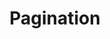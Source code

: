 ---
title: Pagination
product-type: "connect"
content-type: "api-doc"
order: 5

anchor: "pagination--overview"

sections:
  - content: |
      Some endpoints in the API return lists of objects such as extraction jobs, loading records, and so on. As lists can be quite large depending on the number of sources in a client account, several API endpoints will return paginated results.

  - title: "Per page record limits"
    anchor: "pagination--per-page-record-limits"
    content: |
      Pages are currently limited to 100 records per page.

  - title: "Result sorting and ordering"
    anchor: "pagination--result-sorting-ordering"
    content: |
      Paginated results are sorted and ordered. The data used to sort and order records varies by endpoint.

      Refer to the [Endpoints with pagination](#pagination--endpoints) for a list of endpoints with pagination and how results are returned.

  - title: "Pagination data"
    anchor: "pagination--data"
    content: |
      Endpoints with paginated results have `page`, `total`, and `links` properties in their responses:

      {% capture code %}{
        "page": 1,
        "total": 37,
        "links": {}
      }
      {% endcapture %}
      {% include layout/code-snippet.html code=code %}

      If the result set doesn't exceed the per page maximum, the `links` property will be empty, like in the previous example.

      If the result set exceeds the per page maximum, the `links` property will have `next` and `previous` properties. These values are URLs to the next and previous pages of results, respectively:

      {% capture code %}{
        "page": 2,
        "total": 237,
        "links": {
          "next": "/v4/116078/extractions?page=3",
          "previous": "/v4/116078/extractions?page=1"
        }
      }
      {% endcapture %}
      {% include layout/code-snippet.html code=code %}

      The `next` and `previous` values can be used as path parameters to make subsequent requests and retrieve additional pages of results. If there aren't any pages before or after the current page, the `links` object won't have a `previous` or `next` property, respectively.

      For example: If `page: 2` and `next: /v4/116078/extractions?page=3`, make a request to the endpoint using this URL to retrieve page 3 of the results:

      {% assign right-bracket = "}" %}
      {% assign request-url = site.data.connect.core-objects.extractions.base | replace: "{client_id","116078" | append: "?page=3" | remove: right-bracket | strip_newlines %}
      {% assign header = site.data.connect.request-headers.get.without-body %}
      {% assign description = "GET " | append: site.data.connect.core-objects.extractions.base %}

      {% include developers/api-request-examples.html code-description=description header=header request-url=request-url %}

      To retrieve all pages, continue paging until the response no longer contains a `next` property:

      {% capture code %}{
        "page": 3,
        "total": 237,
        "links": {
          "previous": "/v4/116078/extractions?page=2"
        }
      }
      {% endcapture %}
      {% include layout/code-snippet.html code=code %}

  - title: "Limitations"
    anchor: "pagination--limitations"
    content: |
      A request made for a specific page returns only the results for that page, not the entire result set.

      To determine which records display on each page, Stitch divides the total record count by the [per page maximum](#pagination--per-page-record-limits). Keep in mind that if the total number of records changes, records may shift between pages. This means that some records may appear multiple times or be skipped all together while iterating over the entire list.

      As a result, multiple requests will be required to retrieve all the data from a paginated endpoint. When making subsequent requests, keep in mind that some endpoints are subject to [rate limiting]({{ site.data.connect.api.rate-limits }}).

      Consider the following example:

      {% include layout/image.html enlarge=true file="/connect/pagination-example.png" max-width="500" alt="Example of pagination and shifting records to different pages" %}

  - title: "Endpoints with pagination"
    anchor: "pagination--endpoints"
    content: |
      {% assign all-endpoints = site.developer-files | where:"product-type","connect" %}
      {% assign connect-endpoints = all-endpoints | where:"content-type","api-endpoint" %}

      **Note**: Only endpoints with pagination are listed in this section. If an endpoint isn't listed, pagination is not currently applicable for that endpoint.

      <table class="attribute-list table-hover">
      <tr>
      <td width="35%; fixed" align="right">
      <strong>Endpoint</strong>
      </td>
      <td>
      <strong>Ordered by</strong>
      </td>
      <td>
      <strong>Sorting</strong>
      </td>
      </tr>
      {% for endpoint in connect-endpoints %}
      {% if endpoint.pagination %}
      <tr>
      <td align="right">
      <a href="#{{ endpoint.key }}">{{ endpoint.method | upcase }} {{ endpoint.short-url | flatify }}</a>
      </td>
      <td>
      {{ endpoint.order-by }}
      </td>
      <td>
      {{ endpoint.sort-type }}
      </td>
      </tr>
      {% endif %}
      {% endfor %}
      </table>
---